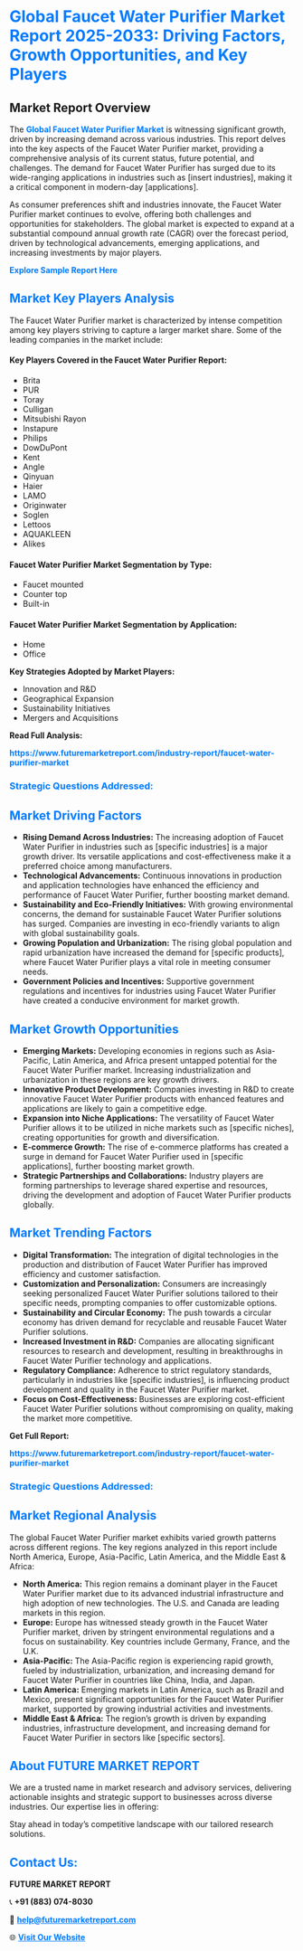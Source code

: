 <h1 style="color: #007BFF;">Global Faucet Water Purifier Market Report 2025-2033: Driving Factors, Growth Opportunities, and Key Players</h1>

<section id="overview">
<h2>Market Report Overview</h2>
<p>The <a href="https://www.futuremarketreport.com/industry-report/faucet-water-purifier-market" style="color: #007BFF; text-decoration: none;"><strong>Global Faucet Water Purifier Market</strong></a> is witnessing significant growth, driven by increasing demand across various industries. This report delves into the key aspects of the Faucet Water Purifier market, providing a comprehensive analysis of its current status, future potential, and challenges. The demand for Faucet Water Purifier has surged due to its wide-ranging applications in industries such as [insert industries], making it a critical component in modern-day [applications].</p>
<p>As consumer preferences shift and industries innovate, the Faucet Water Purifier market continues to evolve, offering both challenges and opportunities for stakeholders. The global market is expected to expand at a substantial compound annual growth rate (CAGR) over the forecast period, driven by technological advancements, emerging applications, and increasing investments by major players.</p>
</section>

<section id="overview">
<p><a href="https://www.futuremarketreport.com/request-sample/reportId=61088" style="color: #007BFF; text-decoration: none;"><strong>Explore Sample Report Here</strong></a></p>
</section>

<section id="key-players">
<h2 style="color: #007BFF;">Market Key Players Analysis</h2>
<p>The Faucet Water Purifier market is characterized by intense competition among key players striving to capture a larger market share. Some of the leading companies in the market include:</p>
<h4>Key Players Covered in the Faucet Water Purifier Report:</h4>
<ul><li>Brita</li><li>PUR</li><li>Toray</li><li>Culligan</li><li>Mitsubishi Rayon</li><li>Instapure</li><li>Philips</li><li>DowDuPont</li><li>Kent</li><li>Angle</li><li>Qinyuan</li><li>Haier</li><li>LAMO</li><li>Originwater</li><li>Soglen</li><li>Lettoos</li><li>AQUAKLEEN</li><li>Alikes</li></ul>
<h4>Faucet Water Purifier Market Segmentation by Type:</h4>
<ul><li>Faucet mounted</li><li>Counter top</li><li>Built-in</li></ul>

<h4>Faucet Water Purifier Market Segmentation by Application:</h4>
<ul><li>Home</li><li>Office</li></ul>
<p><strong>Key Strategies Adopted by Market Players:</strong></p>
<ul>
<li>Innovation and R&D</li>
<li>Geographical Expansion</li>
<li>Sustainability Initiatives</li>
<li>Mergers and Acquisitions</li>
</ul>
</section>

<section>
<p><strong>Read Full Analysis: </strong></p><a href="https://www.futuremarketreport.com/industry-report/faucet-water-purifier-market" style="color: #007BFF; text-decoration: none;"><strong>https://www.futuremarketreport.com/industry-report/faucet-water-purifier-market</strong></a>
<h3 style="color: #007BFF;">Strategic Questions Addressed:</h3>
</section>

<section id="driving-factors">
<h2 style="color: #007BFF;">Market Driving Factors</h2>
<ul>
<li><strong>Rising Demand Across Industries:</strong> The increasing adoption of Faucet Water Purifier in industries such as [specific industries] is a major growth driver. Its versatile applications and cost-effectiveness make it a preferred choice among manufacturers.</li>
<li><strong>Technological Advancements:</strong> Continuous innovations in production and application technologies have enhanced the efficiency and performance of Faucet Water Purifier, further boosting market demand.</li>
<li><strong>Sustainability and Eco-Friendly Initiatives:</strong> With growing environmental concerns, the demand for sustainable Faucet Water Purifier solutions has surged. Companies are investing in eco-friendly variants to align with global sustainability goals.</li>
<li><strong>Growing Population and Urbanization:</strong> The rising global population and rapid urbanization have increased the demand for [specific products], where Faucet Water Purifier plays a vital role in meeting consumer needs.</li>
<li><strong>Government Policies and Incentives:</strong> Supportive government regulations and incentives for industries using Faucet Water Purifier have created a conducive environment for market growth.</li>
</ul>
</section>

<section id="growth-opportunities">
<h2 style="color: #007BFF;">Market Growth Opportunities</h2>
<ul>
<li><strong>Emerging Markets:</strong> Developing economies in regions such as Asia-Pacific, Latin America, and Africa present untapped potential for the Faucet Water Purifier market. Increasing industrialization and urbanization in these regions are key growth drivers.</li>
<li><strong>Innovative Product Development:</strong> Companies investing in R&D to create innovative Faucet Water Purifier products with enhanced features and applications are likely to gain a competitive edge.</li>
<li><strong>Expansion into Niche Applications:</strong> The versatility of Faucet Water Purifier allows it to be utilized in niche markets such as [specific niches], creating opportunities for growth and diversification.</li>
<li><strong>E-commerce Growth:</strong> The rise of e-commerce platforms has created a surge in demand for Faucet Water Purifier used in [specific applications], further boosting market growth.</li>
<li><strong>Strategic Partnerships and Collaborations:</strong> Industry players are forming partnerships to leverage shared expertise and resources, driving the development and adoption of Faucet Water Purifier products globally.</li>
</ul>
</section>

<section id="trending-factors">
<h2 style="color: #007BFF;">Market Trending Factors</h2>
<ul>
<li><strong>Digital Transformation:</strong> The integration of digital technologies in the production and distribution of Faucet Water Purifier has improved efficiency and customer satisfaction.</li>
<li><strong>Customization and Personalization:</strong> Consumers are increasingly seeking personalized Faucet Water Purifier solutions tailored to their specific needs, prompting companies to offer customizable options.</li>
<li><strong>Sustainability and Circular Economy:</strong> The push towards a circular economy has driven demand for recyclable and reusable Faucet Water Purifier solutions.</li>
<li><strong>Increased Investment in R&D:</strong> Companies are allocating significant resources to research and development, resulting in breakthroughs in Faucet Water Purifier technology and applications.</li>
<li><strong>Regulatory Compliance:</strong> Adherence to strict regulatory standards, particularly in industries like [specific industries], is influencing product development and quality in the Faucet Water Purifier market.</li>
<li><strong>Focus on Cost-Effectiveness:</strong> Businesses are exploring cost-efficient Faucet Water Purifier solutions without compromising on quality, making the market more competitive.</li>
</ul>
</section>

<section>
<p><strong>Get Full Report: </strong></p><a href="https://www.futuremarketreport.com/industry-report/faucet-water-purifier-market" style="color: #007BFF; text-decoration: none;"><strong>https://www.futuremarketreport.com/industry-report/faucet-water-purifier-market</strong></a>
<h3 style="color: #007BFF;">Strategic Questions Addressed:</h3>
</section>


<section id="regional-analysis">
<h2 style="color: #007BFF;">Market Regional Analysis</h2>
<p>The global Faucet Water Purifier market exhibits varied growth patterns across different regions. The key regions analyzed in this report include North America, Europe, Asia-Pacific, Latin America, and the Middle East & Africa:</p>
<ul>
<li><strong>North America:</strong> This region remains a dominant player in the Faucet Water Purifier market due to its advanced industrial infrastructure and high adoption of new technologies. The U.S. and Canada are leading markets in this region.</li>
<li><strong>Europe:</strong> Europe has witnessed steady growth in the Faucet Water Purifier market, driven by stringent environmental regulations and a focus on sustainability. Key countries include Germany, France, and the U.K.</li>
<li><strong>Asia-Pacific:</strong> The Asia-Pacific region is experiencing rapid growth, fueled by industrialization, urbanization, and increasing demand for Faucet Water Purifier in countries like China, India, and Japan.</li>
<li><strong>Latin America:</strong> Emerging markets in Latin America, such as Brazil and Mexico, present significant opportunities for the Faucet Water Purifier market, supported by growing industrial activities and investments.</li>
<li><strong>Middle East & Africa:</strong> The region’s growth is driven by expanding industries, infrastructure development, and increasing demand for Faucet Water Purifier in sectors like [specific sectors].</li>
</ul>
</section>

<footer>
<h2 style="color: #007BFF;">About FUTURE MARKET REPORT</h2>
<p>We are a trusted name in market research and advisory services, delivering actionable insights and strategic support to businesses across diverse industries. Our expertise lies in offering:</p>

<p>Stay ahead in today’s competitive landscape with our tailored research solutions.</p>

<h2 style="color: #007BFF;">Contact Us:</h2>
<p><strong>FUTURE MARKET REPORT</strong></p>
<p>📞 <strong>+91 (883) 074-8030</strong></p>
<p>📧 <strong><a href="mailto:help@futuremarketreport.com" style="color: #007BFF;">help@futuremarketreport.com</a></strong></p>
<p>🌐 <strong><a href="https://www.futuremarketreport.com/" style="color: #007BFF;">Visit Our Website</a></strong></p>
</footer>